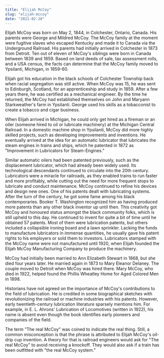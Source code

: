 ```yaml
---
title: "Elijah McCoy"
slug: "elijah-mccoy"
date: "2021-02-28"
---
```


Elijah McCoy was born on May 2, 1844, in Colchester, Ontario, Canada. His parents were George and Mildred McCoy. The McCoy family at the moment were fugitive slaves who escaped Kentucky and made it to Canada via the Underground Railroad. His parents had initially arrived in Colchester in 1873 from Detroit. Ten out of eleven of McCoy's siblings were born in Canada between 1839 and 1859. Based on land deeds of sale, tax assessment rolls, and a USA census, the facts can determine that the McCoy family moved to Ypsilanti, Michigan, in 1859-60.

Elijah got his education in the black schools of Colchester Township back when racial segregation was still active. When McCoy was 15, he was sent to Edinburgh, Scotland, for an apprenticeship and study in 1859.
After a few years there, he was certified as a mechanical engineer. By the time he returned, the McCoy had established themselves on John and Maryann Starkweather's farm in Ypsilanti. George used his skills as a tobacconist to create a tobacco and cigar business.

When Elijah arrived in Michigan, he could only get hired as a fireman or an oiler (someone hired to oil or lubricate machinery) at the Michigan Central Railroad. In a domestic machine shop in Ypsilanti, McCoy did more highly skilled projects, such as developing improvements and inventions. He eventually arrived at the idea for an automatic lubricator that lubricates the steam engines in trains and ships, which he patented in 1872 as "Improvement in Lubricators for Steam-Engines." 

Similar automatic oilers had been patented previously, such as the displacement lubricator, which had already been widely used. Its technological descendants continued to circulate into the 20th century. Lubricators were a miracle for railroads, as they enabled trains to run faster and more profitably, while cutting out the need for more frequent stops to lubricate and conduct maintenance. McCoy continued to refine his devices and design new ones. One of his patents dealt with lubricating systems. After the turn of the century, he got some fame among his black contemporaries. Booker T. Washington recognized him as having produced more patents than any other black inventor up until then. This creativity got McCoy and honoured status amongst the black community folks, which is still upheld to this day. He continued to invent for quite a bit of time until he obtained 57 patents. Most of them were lubrication patents, but others included a collapsible ironing board and a lawn sprinkler. Lacking the funds to manufacture lubricators in immense quantities, he usually gave his patent rights to his employers or sold them to investors. Lubricators stamped with the McCoy name were not manufactured until 1920, when Elijah founded the Elijah McCoy Manufacturing Company to produce the machinery.

McCoy had initially been married to Ann Elizabeth Stewart in 1868, but she died four years later. He married again in 1873 to Mary Eleanor Delaney. The couple moved to Detroit when McCoy was hired there. Mary McCoy, who died in 1922, helped found the Phillis Wheatley Home for Aged Colored Men in 1898.

Historians have not agreed on the importance of McCoy's contributions to the field of lubrication. He is credited in some biographical sketches with revolutionizing the railroad or machine industries with his patents. However, early twentieth-century lubrication literature sparsely mentions him. For example, in E. L. Ahrons' Lubrication of Locomotives (written in 1922), his name is absent even though the book identifies early pioneers and companies of the field.

The term "The real McCoy" was coined to indicate the real thing. Still, a common misconception is that the phrase is attributed to Elijah McCoy's oil-drip cup invention. A theory for that is railroad engineers would ask for "The real McCoy" to avoid receiving a knockoff. They would also ask if a train has been outfitted with "the real McCoy system."
